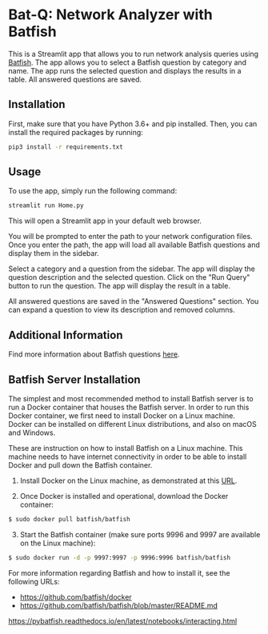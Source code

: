 # Bat-Q: Network Analyzer with Batfish

This is a Streamlit app that allows you to run network analysis queries using [Batfish](https://www.batfish.org/). The app allows you to select a Batfish question by category and name. The app runs the selected question and displays the results in a table. All answered questions are saved.

## Installation

First, make sure that you have Python 3.6+ and pip installed. Then, you can install the required packages by running:

```bash
pip3 install -r requirements.txt
```


## Usage

To use the app, simply run the following command:

```bash
streamlit run Home.py
```

This will open a Streamlit app in your default web browser.

You will be prompted to enter the path to your network configuration files. Once you enter the path, the app will load all available Batfish questions and display them in the sidebar.

Select a category and a question from the sidebar. The app will display the question description and the selected question. Click on the "Run Query" button to run the question. The app will display the result in a table.

All answered questions are saved in the "Answered Questions" section. You can expand a question to view its description and removed columns.

## Additional Information

Find more information about Batfish questions [here](https://batfish.readthedocs.io/en/latest/index.html).


## Batfish Server Installation

The simplest and most recommended method to install Batfish server is to run a Docker container that houses the Batfish server. In order to run this Docker container, we first need to install Docker on a Linux machine. Docker can be installed on different Linux distributions, and also on macOS and Windows.

These are instruction on how to install Batfish on a Linux machine. This machine needs to have internet connectivity in order to be able to install Docker and pull down the Batfish container.

1. Install Docker on the Linux machine, as demonstrated at this [URL](https://docs.docker.com/desktop/install/ubuntu/).

2. Once Docker is installed and operational, download the Docker container:

```bash
$ sudo docker pull batfish/batfish
```

3. Start the Batfish container (make sure ports 9996 and 9997 are available on the Linux machine):

```bash
$ sudo docker run -d -p 9997:9997 -p 9996:9996 batfish/batfish
```



For more information regarding Batfish and how to install it, see the following URLs:

- https://github.com/batfish/docker
- https://github.com/batfish/batfish/blob/master/README.md


https://pybatfish.readthedocs.io/en/latest/notebooks/interacting.html
